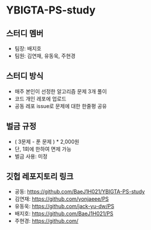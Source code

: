 # YBIGTA-PS-study

## 스터디 멤버
- 팀장: 배지호
- 팀원: 김연재, 유동욱, 주현경

## 스터디 방식
- 매주 본인이 선정한 알고리즘 문제 3개 풀이
- 코드 개인 레포에 업로드
- 공동 레포 issue로 문제에 대한 한줄평 공유

## 벌금 규정
- ( 3문제 - 푼 문제 ) * 2,000원
- 단, 1회에 한하여 면제 가능
- 벌금 사용: 미정

## 깃헙 레포지토리 링크
- 공동: https://github.com/BaeJ1H021/YBIGTA-PS-study
- 김연재: https://github.com/yonjaeee/PS
- 유동욱: https://github.com/jack-yu-dw/PS
- 배지호: https://github.com/BaeJ1H021/PS
- 주현경: https://github.com/

